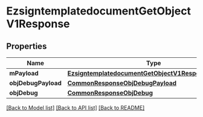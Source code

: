 # EzsigntemplatedocumentGetObjectV1Response

## Properties
Name | Type | Description | Notes
------------ | ------------- | ------------- | -------------
**mPayload** | [**EzsigntemplatedocumentGetObjectV1ResponseMPayload**](EzsigntemplatedocumentGetObjectV1ResponseMPayload.md) |  | 
**objDebugPayload** | [**CommonResponseObjDebugPayload**](CommonResponseObjDebugPayload.md) |  | [optional] 
**objDebug** | [**CommonResponseObjDebug**](CommonResponseObjDebug.md) |  | [optional] 

[[Back to Model list]](../README.md#documentation-for-models) [[Back to API list]](../README.md#documentation-for-api-endpoints) [[Back to README]](../README.md)


